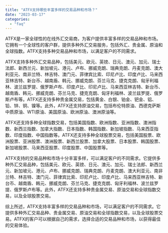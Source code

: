 ```yaml
---
title: "ATFX支持哪些丰富多样的交易品种和市场？"
date: "2023-03-17"
categories: 
  - "faq"
---
```


ATFX是一家全球性的在线外汇交易商，为客户提供丰富多样的交易品种和市场。它拥有一个全球性的客户群，提供多种外汇交易服务，包括外汇、贵金属、原油和全球指数。ATFX支持多种交易品种和市场，以满足客户的不同需求。

ATFX支持多种外汇交易品种，包括美元、欧元、英镑、日元、澳元、加元、瑞士法郎、新西兰元、新加坡元、港元、卢布、挪威克朗、瑞典克朗、丹麦克朗、澳大利亚元、南非兰特、林吉特、澳门元、菲律宾比索、印尼卢比、印度卢比、马来西亚林吉特、新台币、越南盾、韩元、挪威克朗、芬兰马克、捷克克朗、匈牙利福林、波兰兹罗提、俄罗斯卢布、印度卢比、印尼卢比、马来西亚林吉特、新台币、越南盾、韩元、挪威克朗、芬兰马克、捷克克朗、匈牙利福林、波兰兹罗提、俄罗斯卢布等。ATFX还支持多种贵金属交易，包括黄金、白银、铂金、钯金、铝、铅、锌、铜、镍等。此外，ATFX还支持原油交易，包括布伦特原油、西德克萨斯中质原油、WTI原油、美国原油、欧洲原油、澳洲原油等。

ATFX还支持多种全球指数交易，包括美国指数、欧洲指数、亚洲指数、澳洲指数、新西兰指数、加拿大指数、日本指数、韩国指数、新加坡指数、马来西亚指数、印度指数、中国指数等。ATFX还支持多种全球股票交易，包括美国股票、欧洲股票、亚洲股票、澳洲股票、新西兰股票、加拿大股票、日本股票、韩国股票、新加坡股票、马来西亚股票、印度股票、中国股票等。

ATFX支持的交易品种和市场十分丰富多样，可以满足客户的不同需求。它提供多种外汇交易品种，包括美元、欧元、英镑、日元、澳元、加元、瑞士法郎、新西兰元、新加坡元、港元、卢布、挪威克朗、瑞典克朗、丹麦克朗、澳大利亚元、南非兰特、林吉特、澳门元、菲律宾比索、印尼卢比、印度卢比、马来西亚林吉特、新台币、越南盾、韩元、挪威克朗、芬兰马克、捷克克朗、匈牙利福林、波兰兹罗提、俄罗斯卢布等。此外，ATFX还支持多种贵金属交易、原油交易和全球指数交易，以及全球股票交易。

综上所述，ATFX支持丰富多样的交易品种和市场，可以满足客户的不同需求。它提供多种外汇交易品种、贵金属交易、原油交易和全球指数交易，以及全球股票交易。ATFX的客户可以根据自己的需求，选择合适的交易品种和市场，以获得最佳的交易体验。
